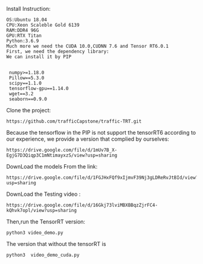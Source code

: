 Install Instruction:
```bashrc
OS:Ubuntu 18.04
CPU:Xeon Scaleble Gold 6139
RAM:DDR4 96G
GPU:RTX Titan
Python:3.6.9
Much more we need the CUDA 10.0,CUDNN 7.6 and Tensor RT6.0.1
First, we need the dependency library:
We can install it by PIP


 numpy>=1.18.0
 Pillow==5.3.0
 scipy==1.1.0
 tensorflow-gpu==1.14.0
 wget==3.2
 seaborn==0.9.0
```
Clone the project:
```bashrc
https://github.com/trafficCapstone/traffic-TRT.git
```
Because the tensorflow in the PIP is not support the tensorRT6 according to our experience, we provide a version that complied by ourselves:
```bashrc
https://drive.google.com/file/d/1mUv7B_X-EgjG7D3Qiqp3C1mNtimayxzS/view?usp=sharing
```
DownLoad the models From the link:
```bashrc
https://drive.google.com/file/d/1FGJHxFQf9xIjmvF39Nj3gLDReRvJtBId/view?usp=sharing
```
DownLoad the Testing video :
```bashrc
https://drive.google.com/file/d/16Gkj73lviMBXBBqzZjrFC4-kQhvk7opl/view?usp=sharing
```
Then,run the TensorRT version:
```bashrc
python3 video_demo.py 
```
The version that without the tensorRT is
```bashrc
python3  video_demo_cuda.py
```
